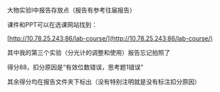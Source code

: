 大物实验I中报告存放点（报告有参考往届报告）

课件和PPT可以在选课网站找到：

[http://10.78.25.243:86/lab-course/](http://10.78.25.243:86/lab-course/)


其中我的第三个实验（分光计的调整和使用）报告忘记拍照了

得分88，扣分原因是“有效位数错误，思考题1错误”

其余得分均在报告文件夹下标出（没有特别注明就是没有标注扣分原因）
